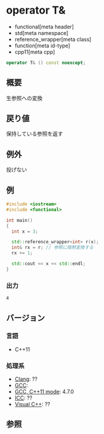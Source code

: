 # operator T&
* functional[meta header]
* std[meta namespace]
* reference_wrapper[meta class]
* function[meta id-type]
* cpp11[meta cpp]

```cpp
operator T& () const noexcept;
```

## 概要
生参照への変換


## 戻り値
保持している参照を返す


## 例外
投げない


## 例
```cpp example
#include <iostream>
#include <functional>

int main()
{
  int x = 3;

  std::reference_wrapper<int> r(x);
  int& rx = r; // 参照に暗黙変換する
  rx += 1;

  std::cout << x << std::endl;
}
```

### 出力
```
4
```

## バージョン
### 言語
- C++11

### 処理系
- [Clang](/implementation.md#clang): ??
- [GCC](/implementation.md#gcc): 
- [GCC, C++11 mode](/implementation.md#gcc): 4.7.0
- [ICC](/implementation.md#icc): ??
- [Visual C++](/implementation.md#visual_cpp): ??


## 参照


